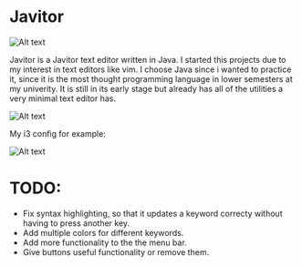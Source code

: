 # Javitor


![Alt text](https://github.com/w8ste/books/blob/main/2023-04-12-221444_1920x1080_scrot.png)

Javitor is a Javitor text editor written in Java. I started this projects due to my interest in text editors like vim.
I choose Java since i wanted to practice it, since it is the most thought programming language in lower semesters 
at my univerity. It is still in its early stage but already has all of the utilities a very minimal text editor 
has.

![Alt text](https://github.com/w8ste/books/blob/main/2023-04-12-222443_1920x1080_scrot.png)


My i3 config for example:

![Alt text](https://github.com/w8ste/books/blob/main/2023-04-12-223514_1920x1080_scrot.png)


# TODO:
- Fix syntax highlighting, so that it updates a keyword correcty without having to press another key.
- Add multiple colors for different keywords. 
- Add more functionality to the the menu bar.
- Give buttons useful functionality or remove them.
